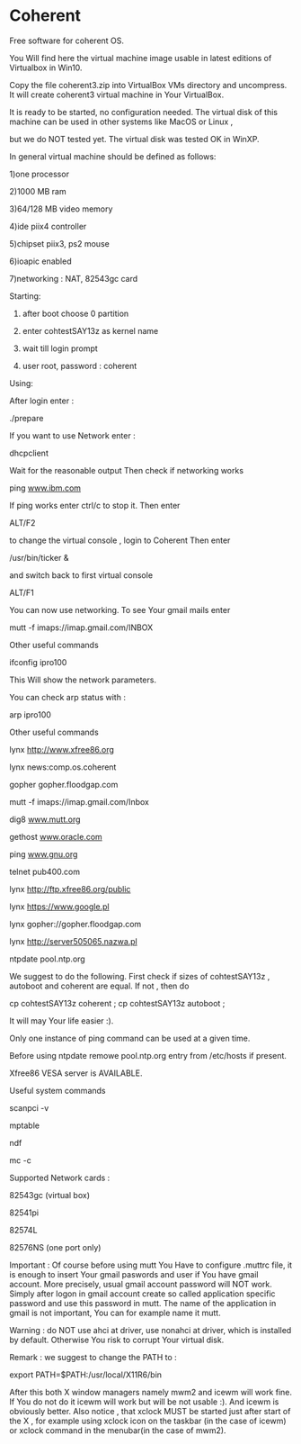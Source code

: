 # Coherent
Free software for coherent OS. 

You Will find here the virtual machine image usable 
in latest editions of Virtualbox in Win10. 

Copy the file coherent3.zip into VirtualBox VMs directory and uncompress. It will create coherent3 virtual machine in Your VirtualBox.

It is ready to be started, no configuration needed. The virtual disk of this machine can be used in other systems like MacOS or Linux ,

but we do NOT tested yet. The virtual disk was tested OK in WinXP.

In general virtual machine should be defined as follows:

1)one processor

2)1000 MB ram

3)64/128 MB video memory

4)ide piix4 controller

5)chipset piix3, ps2 mouse

6)ioapic enabled

7)networking : NAT, 82543gc card
 
Starting:

1) after boot choose 0 partition

2) enter cohtestSAY13z as kernel name  

3) wait till login prompt

4) user root, password : coherent

Using:

After login enter :

  ./prepare

If you want to use Network enter : 

  dhcpclient
  
Wait for the reasonable output
Then check if networking works

  ping www.ibm.com
  
If ping works enter ctrl/c to stop it.
Then enter

  ALT/F2
  
to change the virtual console , login to Coherent
Then enter

  /usr/bin/ticker &
  
and switch back to first virtual console
 
  ALT/F1
  
You can now use networking. 
To see Your gmail mails enter

  mutt -f imaps://imap.gmail.com/INBOX

Other useful commands 

  ifconfig ipro100

This Will show the network parameters. 

You can check arp status with :

  arp ipro100

Other useful commands

  lynx http://www.xfree86.org 

  lynx news:comp.os.coherent 

  gopher gopher.floodgap.com 

  mutt -f imaps://imap.gmail.com/Inbox 

  dig8 www.mutt.org 

  gethost www.oracle.com 

  ping www.gnu.org 

  telnet pub400.com 

  lynx http://ftp.xfree86.org/public 

  lynx https://www.google.pl
  
  lynx gopher://gopher.floodgap.com
  
  lynx http://server505065.nazwa.pl
  
  ntpdate pool.ntp.org
  
We suggest to do the following. First check if sizes of cohtestSAY13z , autoboot and coherent are equal. If not , then do

   cp cohtestSAY13z coherent ;
   cp cohtestSAY13z autoboot ;
   
It will may Your life easier :).
  
Only one instance of ping command can be used at a given time.

Before using ntpdate remowe pool.ntp.org entry from /etc/hosts if present.

Xfree86 VESA server is AVAILABLE. 

Useful system commands

  scanpci -v 

  mptable  

  ndf 
  
  mc -c
  

Supported Network cards :

  82543gc (virtual box) 

  82541pi 

  82574L 

  82576NS (one port only) 
 


Important : Of course before using mutt You Have to configure
.muttrc file, it is enough to insert Your gmail paswords and user if You have gmail account. More precisely, usual gmail account password will NOT work.
Simply after logon in gmail account create so called application specific password and use this password in mutt. The name of the application in gmail is not important, You can for example name it mutt.

Warning : do NOT use ahci at driver, use nonahci at driver, which is installed by default. Otherwise You risk to corrupt Your virtual disk.

Remark : we suggest to change the PATH to :
  
  export PATH=$PATH:/usr/local/X11R6/bin
  
After this both X window managers namely mwm2 and icewm will work fine. If You do not do it icewm will work but will be not usable :). And icewm is obviously better. Also notice , that xclock MUST be started just after start of the X , for example using xclock icon on the taskbar (in the case of icewm) or xclock command in the menubar(in the case of mwm2).
   

